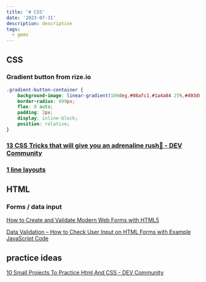 ```yaml
---
title: '# CSS'
date: '2023-07-31'
description: description
tags:
  - gems
---
```

## CSS

### Gradient button from rize.io

```css
.gradient-button-container {
    background-image: linear-gradient(100deg,#08afc1,#1a4a84 25%,#493d84 50%,#8d68aa 75%,#b58bd0);
    border-radius: 999px;
    flex: 0 auto;
    padding: 2px;
    display: inline-block;
    position: relative;
}
```



### [13 CSS Tricks that will give you an adrenaline rush🤯 - DEV Community](https://dev.to/smitterhane/13-css-tricks-that-will-give-you-an-adrenaline-rush-5908)



### [1 line layouts](https://1linelayouts.glitch.me/)



## HTML

### Forms / data input

[How to Create and Validate Modern Web Forms with HTML5](https://www.freecodecamp.org/news/create-and-validate-modern-web-forms-html5/)

[Data Validation – How to Check User Input on HTML Forms with Example JavaScript Code](https://www.freecodecamp.org/news/form-validation-with-html5-and-javascript/)





## practice ideas



[10 Small Projects To Practice Html And CSS - DEV Community](https://dev.to/the_webdev_guy/10-small-projects-to-practice-html-and-css-42km)
